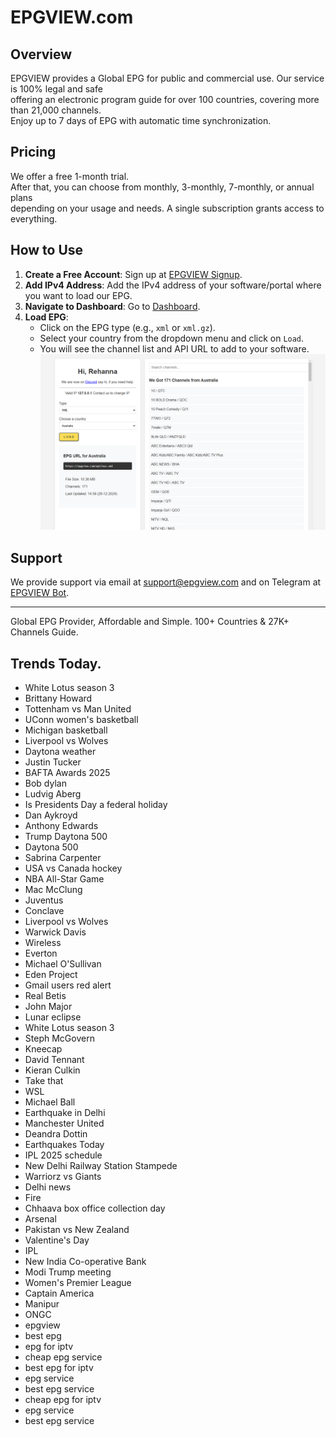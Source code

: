 # EPGVIEW.com



## Overview
EPGVIEW provides a Global EPG for public and commercial use. Our service is 100% legal and safe\
offering an electronic program guide for over 100 countries, covering more than 21,000 channels.\
Enjoy up to 7 days of EPG with automatic time synchronization.

## Pricing
We offer a free 1-month trial. \
After that, you can choose from monthly, 3-monthly, 7-monthly, or annual plans \
depending on your usage and needs. A single subscription grants access to everything.

## How to Use
1. **Create a Free Account**: Sign up at [EPGVIEW Signup](https://epgview.com/signup.php).
2. **Add IPv4 Address**: Add the IPv4 address of your software/portal where you want to load our EPG.
3. **Navigate to Dashboard**: Go to [Dashboard](https://epgview.com/dashboard.php).
4. **Load EPG**:
   - Click on the EPG type (e.g., `xml` or `xml.gz`).
   - Select your country from the dropdown menu and click on `Load`.
   - You will see the channel list and API URL to add to your software.
![EPGVIEW](img/dashboard.png)
## Support
We provide support via email at [support@epgview.com](mailto:support@epgview.com) and on Telegram at [EPGVIEW Bot](https://t.me/epgview_bot).

---

Global EPG Provider, Affordable and Simple. 100+ Countries & 27K+ Channels Guide.

## Trends Today.

- White Lotus season 3
- Brittany Howard
- Tottenham vs Man United
- UConn women's basketball
- Michigan basketball
- Liverpool vs Wolves
- Daytona weather
- Justin Tucker
- BAFTA Awards 2025
- Bob dylan
- Ludvig Aberg
- Is Presidents Day a federal holiday
- Dan Aykroyd
- Anthony Edwards
- Trump Daytona 500
- Daytona 500
- Sabrina Carpenter
- USA vs Canada hockey
- NBA All-Star Game
- Mac McClung
- Juventus
- Conclave
- Liverpool vs Wolves
- Warwick Davis
- Wireless
- Everton
- Michael O'Sullivan
- Eden Project
- Gmail users red alert
- Real Betis
- John Major
- Lunar eclipse
- White Lotus season 3
- Steph McGovern
- Kneecap
- David Tennant
- Kieran Culkin
- Take that
- WSL
- Michael Ball
- Earthquake in Delhi
- Manchester United
- Deandra Dottin
- Earthquakes Today
- IPL 2025 schedule
- New Delhi Railway Station Stampede
- Warriorz vs Giants
- Delhi news
- Fire
- Chhaava box office collection day
- Arsenal
- Pakistan vs New Zealand
- Valentine's Day
- IPL
- New India Co-operative Bank
- Modi Trump meeting
- Women's Premier League
- Captain America
- Manipur
- ONGC
- epgview
- best epg
- epg for iptv
- cheap epg service
- best epg for iptv
- epg service
- best epg service
- cheap epg for iptv
- epg service
- best epg service
